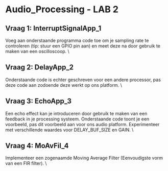 # Audio_Processing - LAB 2
## Vraag 1: InterruptSignalApp_1
Voeg aan onderstaande programma code toe om je sampling rate te controleren (tip: stuur een GPIO pin aan) en meet deze na door gebruik te maken van een oscilloscoop. \ 
## Vraag 2: DelayApp_2
Onderstaande code is echter geschreven voor een andere processor, pas deze code aan zodoende deze werkt op ons platform. \

## Vraag 3: EchoApp_3
Een echo effect kan je introduceren door gebruik te maken van een feedback in je processing systeem. Onderstaande code toont je een voorbeeld, pas dit voorbeeld aan voor ons audio platform. Experimenteer met verschillende waardes voor DELAY_BUF_SIZE en GAIN. \

## Vraag 4: MoAvFil_4
Implementeer een zogenaamde Moving Average Filter (Eenvoudigste vorm van een FIR filter). \
